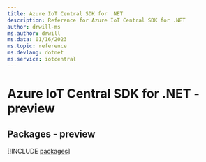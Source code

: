 ```yaml
---
title: Azure IoT Central SDK for .NET
description: Reference for Azure IoT Central SDK for .NET
author: drwill-ms
ms.author: drwill
ms.data: 01/16/2023
ms.topic: reference
ms.devlang: dotnet
ms.service: iotcentral
---
```

# Azure IoT Central SDK for .NET - preview
## Packages - preview
[!INCLUDE [packages](iot-central-index.md)]